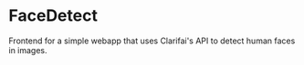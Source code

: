 # FaceDetect
Frontend for a simple webapp that uses Clarifai's API to detect human faces in images.
